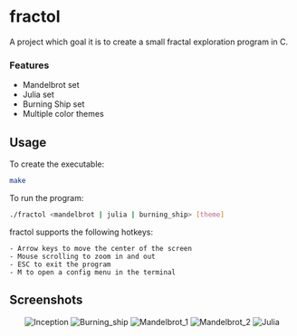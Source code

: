 # fractol
A project which goal it is to create a small fractal exploration program in C.

### Features
- Mandelbrot set
- Julia set
- Burning Ship set
- Multiple color themes

## Usage
To create the executable:
```sh
make
```
To run the program:
```sh
./fractol <mandelbrot | julia | burning_ship> [theme]
```
fractol supports the following hotkeys:
```
- Arrow keys to move the center of the screen
- Mouse scrolling to zoom in and out
- ESC to exit the program
- M to open a config menu in the terminal
```

## Screenshots
<p align="center">
  <img alt="Inception" src="https://github.com/rvan-duy/fractol/blob/master/png/Inception.png" />
  <img alt="Burning_ship" src="https://github.com/rvan-duy/fractol/blob/master/png/Burning_ship.png" />
  <img alt="Mandelbrot_1" src="https://github.com/rvan-duy/fractol/blob/master/png/Mandelbrot_1.png" />
  <img alt="Mandelbrot_2" src="https://github.com/rvan-duy/fractol/blob/master/png/Mandelbrot_2.png" />
  <img alt="Julia" src="https://github.com/rvan-duy/fractol/blob/master/png/Julia.png" />
</p>
